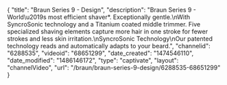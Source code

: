 {
    "title": "Braun Series 9 - Design",
    "description": "Braun Series 9 - World\u2019s most efficient shaver*. Exceptionally gentle.\nWith SyncroSonic technology and a Titanium coated middle trimmer. Five specialized shaving elements capture more hair in one stroke for fewer strokes and less skin irritation.\nSyncroSonic Technology\nOur patented technology reads and automatically adapts to your beard.",
    "channelid": "6288535",
    "videoid": "68651299",
    "date_created": "1474546110",
    "date_modified": "1486146172",
    "type": "captivate",
    "layout": "channelVideo",
    "url": "\/braun\/braun-series-9-design\/6288535-68651299"
}